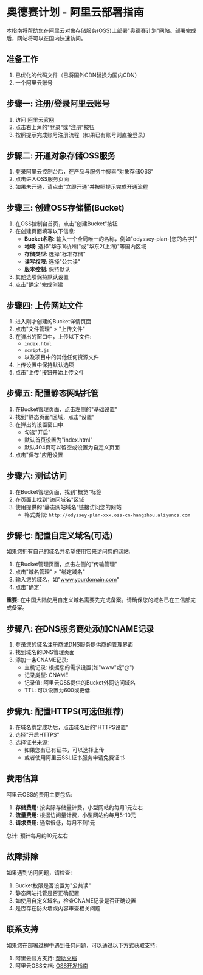 # 奥德赛计划 - 阿里云部署指南

本指南将帮助您在阿里云对象存储服务(OSS)上部署"奥德赛计划"网站。部署完成后，网站将可以在国内快速访问。

## 准备工作

1. 已优化的代码文件（已将国外CDN替换为国内CDN）
2. 一个阿里云账号

## 步骤一: 注册/登录阿里云账号

1. 访问 [阿里云官网](https://www.aliyun.com/)
2. 点击右上角的"登录"或"注册"按钮
3. 按照提示完成账号注册流程（如果已有账号则直接登录）

## 步骤二: 开通对象存储OSS服务

1. 登录阿里云控制台后，在产品与服务中搜索"对象存储OSS"
2. 点击进入OSS服务页面
3. 如果未开通，请点击"立即开通"并按照提示完成开通流程

## 步骤三: 创建OSS存储桶(Bucket)

1. 在OSS控制台首页，点击"创建Bucket"按钮
2. 在创建页面填写以下信息:
   - **Bucket名称**: 输入一个全局唯一的名称，例如"odyssey-plan-[您的名字]"
   - **地域**: 选择"华东1(杭州)"或"华东2(上海)"等国内区域
   - **存储类型**: 选择"标准存储"
   - **读写权限**: 选择"公共读"
   - **版本控制**: 保持默认
3. 其他选项保持默认设置
4. 点击"确定"完成创建

## 步骤四: 上传网站文件

1. 进入刚才创建的Bucket详情页面
2. 点击"文件管理" > "上传文件"
3. 在弹出的窗口中，上传以下文件:
   - `index.html`
   - `script.js`
   - 以及项目中的其他任何资源文件
4. 上传设置中保持默认选项
5. 点击"上传"按钮开始上传文件

## 步骤五: 配置静态网站托管

1. 在Bucket管理页面，点击左侧的"基础设置"
2. 找到"静态页面"区域，点击"设置"
3. 在弹出的设置窗口中:
   - 勾选"开启"
   - 默认首页设置为"index.html"
   - 默认404页可以留空或设置为自定义页面
4. 点击"保存"应用设置

## 步骤六: 测试访问

1. 在Bucket管理页面，找到"概览"标签
2. 在页面上找到"访问域名"区域
3. 使用提供的"静态网站域名"链接访问您的网站
   - 格式类似: `http://odyssey-plan-xxx.oss-cn-hangzhou.aliyuncs.com`

## 步骤七: 配置自定义域名(可选)

如果您拥有自己的域名并希望使用它来访问您的网站:

1. 在Bucket管理页面，点击左侧的"传输管理"
2. 点击"域名管理" > "绑定域名"
3. 输入您的域名，如"www.yourdomain.com"
4. 点击"确定"

**重要:** 在中国大陆使用自定义域名需要先完成备案。请确保您的域名已在工信部完成备案。

## 步骤八: 在DNS服务商处添加CNAME记录

1. 登录您的域名注册商或DNS服务提供商的管理界面
2. 找到域名的DNS管理页面
3. 添加一条CNAME记录:
   - 主机记录: 根据您的需求设置(如"www"或"@")
   - 记录类型: CNAME
   - 记录值: 阿里云OSS提供的Bucket外网访问域名
   - TTL: 可以设置为600或更低

## 步骤九: 配置HTTPS(可选但推荐)

1. 在域名绑定成功后，点击域名后的"HTTPS设置"
2. 选择"开启HTTPS"
3. 选择证书来源:
   - 如果您有已有证书，可以选择上传
   - 或者使用阿里云SSL证书服务申请免费证书

## 费用估算

阿里云OSS的费用主要包括:

1. **存储费用**: 按实际存储量计费，小型网站约每月1元左右
2. **流量费用**: 根据访问量计费，小型网站约每月5-10元
3. **请求费用**: 通常很低，每月不到1元

总计: 预计每月约10元左右

## 故障排除

如果遇到访问问题，请检查:

1. Bucket权限是否设置为"公共读"
2. 静态网站托管是否正确配置
3. 如使用自定义域名，检查CNAME记录是否正确设置
4. 是否存在防火墙或内容审查相关问题

## 联系支持

如果您在部署过程中遇到任何问题，可以通过以下方式获取支持:

1. 阿里云官方支持: [帮助文档](https://help.aliyun.com/product/31815.html)
2. 阿里云OSS文档: [OSS开发指南](https://help.aliyun.com/document_detail/31827.html) 